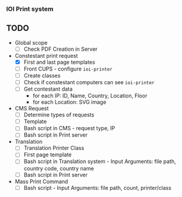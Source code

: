 ### IOI Print system


## TODO

- Global scope
    - [ ] Check PDF Creation in Server

- Constestant print request
    - [x] First and last page templates
    - [ ] Front CUPS - configure `ioi-printer`
    - [ ] Create classes
    - [ ] Check if constestant computers can see `ioi-printer`
    - [ ] Get contestant data
        - for each IP: ID, Name, Country, Location, Floor
        - for each Location: SVG image

- CMS Request
    - [ ] Determine types of requests
    - [ ] Template
    - [ ] Bash script in CMS - request type, IP
    - [ ] Bash script in Print server

- Translation
    - [ ] Translation Printer Class
    - [ ] First page template
    - [ ] Bash script in Translation system - Input Arguments: file path, country code, country name
    - [ ] Bash script in Print server

- Mass Print Command
    - [ ] Bash script - Input Arguments: file path, count, printer/class
